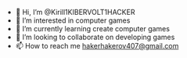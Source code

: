 - 👋 Hi, I’m @Kirill1KIBERVOLT1HACKER
- 👀 I’m interested in computer games
- 🌱 I’m currently learning create computer games
- 💞️ I’m looking to collaborate on developing games
- 📫 How to reach me hakerhakerov407@gmail.com

<!---
Kirill1KIBERVOLT1HACKER/Kirill1KIBERVOLT1HACKER is a ✨ special ✨ repository because its `README.md` (this file) appears on your GitHub profile.
You can click the Preview link to take a look at your changes.
--->
